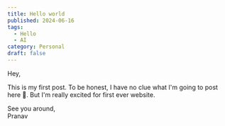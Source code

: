 ```yaml
---
title: Hello world
published: 2024-06-16
tags:
  - Hello
  - AI
category: Personal
draft: false
---
```

Hey, 
<p>This is my first post. 
To be honest, I have no clue what I'm going to post here 🤡. But I'm really excited for first ever website.</p>
See you around,<br>
Pranav 